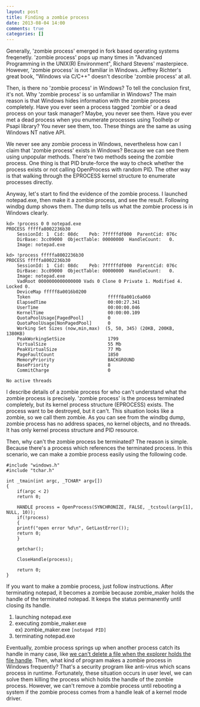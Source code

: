 ```yaml
---
layout: post
title: Finding a zombie process
date: 2013-08-04 14:00
comments: true
categories: []
---
```

Generally, 'zombie process' emerged in fork based operating systems freqenetly. 'zombie process' pops up many times in "Advanced Programming in the UNIX(R) Environment", Richard Stevens' masterpiece. However, 'zombie process' is not familiar in Windows. Jeffrey Richter's great book, "Windows via C/C++" doesn't describe 'zombie process' at all.

Then, is there no 'zombie process' in Windows? To tell the conclusion first, it's not. Why 'zombie process' is so unfamiliar in Windows? The main reason is that Windows hides information with the zombie process completely. Have you ever seen a process tagged 'zombie' or a dead process on your task manager? Maybe, you never see them. Have you ever met a dead process when you enumerate processes using Toolhelp or Psapi library? You never see them, too. These things are the same as using Windows NT native API.

We never see any zombie process in Windows, nevertheless how can I claim that 'zombie process' exists in Windows? Because we can see them using unpopular methods. There're two methods seeing the zombie process. One thing is that PID brute-force the way to check whether the process exists or not calling OpenProcess with random PID. The other way is that walking through the EPROCESS kernel structure to enumerate processes directly.

Anyway, let's start to find the evidence of the zombie process. I launched notepad.exe, then make it a zombie process, and see the result. Following windbg dump shows them. The dump tells us what the zombie process is in Windows clearly.

	kd> !process 0 0 notepad.exe  
	PROCESS fffffa8002236b30  
	    SessionId: 1  Cid: 08dc    Peb: 7fffffdf000  ParentCid: 076c  
	    DirBase: 3cc09000  ObjectTable: 00000000  HandleCount:   0.
	    Image: notepad.exe  
	  
	kd> !process fffffa8002236b30  
	PROCESS fffffa8002236b30  
	    SessionId: 1  Cid: 08dc    Peb: 7fffffdf000  ParentCid: 076c  
	    DirBase: 3cc09000  ObjectTable: 00000000  HandleCount:   0.  
	    Image: notepad.exe  
	    VadRoot 0000000000000000 Vads 0 Clone 0 Private 1. Modified 4. Locked 0.  
	    DeviceMap fffff8a0016b0200  
	    Token                             fffff8a001c6a060  
	    ElapsedTime                       00:00:27.341  
	    UserTime                          00:00:00.046  
	    KernelTime                        00:00:00.109  
	    QuotaPoolUsage[PagedPool]         0  
	    QuotaPoolUsage[NonPagedPool]      0  
	    Working Set Sizes (now,min,max)  (5, 50, 345) (20KB, 200KB, 1380KB)  
	    PeakWorkingSetSize                1799  
	    VirtualSize                       55 Mb  
	    PeakVirtualSize                   77 Mb  
	    PageFaultCount                    1850  
	    MemoryPriority                    BACKGROUND  
	    BasePriority                      8  
	    CommitCharge                      0  
	  
	No active threads  

I describe details of a zombie process for who can't understand what the zombie process is precisely. 'zombie process' is the process terminated completely, but its kernel process structure (EPROCESS) exists. The process want to be destroyed, but it can't. This situation looks like a zombie, so we call them zombie. As you can see from the windbg dump, zombie process has no address spaces, no kernel objects, and no threads. It has only kernel process structure and PID resource.

Then, why can't the zombie process be terminated? The reason is simple. Because there's a process which references the terminated process. In this scenario, we can make a zombie process easily using the following code.


	#include "windows.h"  
	#include "tchar.h"  
	  
	int _tmain(int argc, _TCHAR* argv[])  
	{  
	    if(argc < 2)  
		return 0;  
	  
	    HANDLE process = OpenProcess(SYNCHRONIZE, FALSE, _tcstoul(argv[1], NULL, 10));  
	    if(!process)  
	    {  
		printf("open error %d\n", GetLastError());  
		return 0;  
	    }  
	  
	    getchar();  
	  
	    CloseHandle(process);  
	  
	    return 0;  
	}  

If you want to make a zombie process, just follow instructions. After terminating notepad, it becomes a zombie because zombie_maker holds the handle of the terminated notepad. It keeps the status permanently until closing its handle.

1. launching notepad.exe
2. executing zombie_maker.exe <br/>
ex) zombie_maker.exe `[notepad PID]`
3. terminating notepad.exe

Eventually, zombie process springs up when another process catch its handle in many case, like <a href="http://jiniya.net/tt/769">we can't delete a file when the explorer holds the file handle</a>. Then, what kind of program makes a zombie process in Windows frequently? That's a security program like anti-virus which scans process in runtime. Fortunately, these situation occurs in user level, we can solve them killing the process which holds the handle of the zombie process. However, we can't remove a zombie process until rebooting a system if the zombie process comes from a handle leak of a kernel mode driver.
